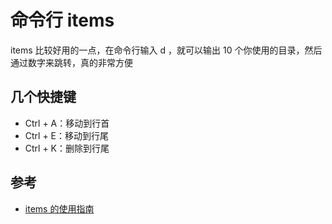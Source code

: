 # 命令行 items

items 比较好用的一点，在命令行输入 d ，就可以输出 10 个你使用的目录，然后通过数字来跳转，真的非常方便

## 几个快捷键

- Ctrl + A：移动到行首
- Ctrl + E：移动到行尾
- Ctrl + K：删除到行尾

## 参考

- [items 的使用指南](https://xiaozhou.net/learn-the-command-line-iterm-and-zsh-2017-06-23.html)
